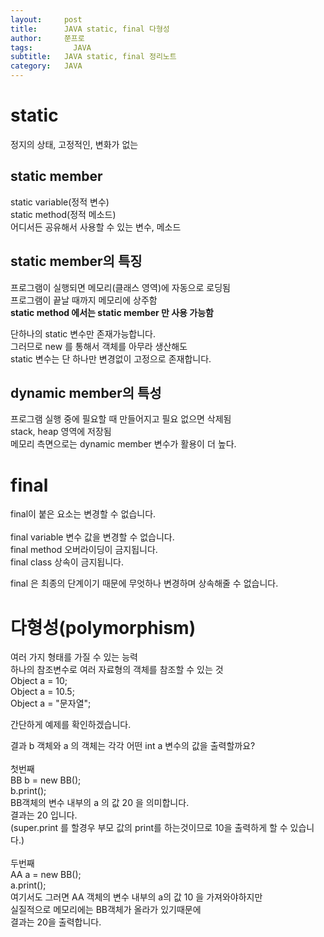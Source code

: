 ```yaml
---
layout:     post
title:      JAVA static, final 다형성
author:     쭌프로
tags: 		  JAVA
subtitle:   JAVA static, final 정리노트
category:   JAVA
---
```

<!-- Start Writing Below in Markdown -->

# static 

정지의 상태, 고정적인, 변화가 없는

## static member

<p>
  static variable(정적 변수) <br/>
  static method(정적 메소드) <br/>
  어디서든 공유해서 사용할 수 있는 변수, 메소드
</p>

## static member의 특징

<p>
  프로그램이 실행되면 메모리(클래스 영역)에 자동으로 로딩됨 <br/>
  프로그램이 끝날 때까지 메모리에 상주함 <br/>
  <b>static method 에서는 static member 만 사용 가능함</b>
</p>
<script src="https://gist.github.com/alalstjr/847f5a20446721d391503e6c5b1049ee.js"></script>

<p>
  단하나의 static 변수만 존재가능합니다. <br/>
  그러므로 new 를 통해서 객체를 아무라 생산해도  <br/>
  static 변수는 단 하나만 변경없이 고정으로 존재합니다.
</p>

## dynamic member의 특성

<p>
  프로그램 실행 중에 필요할 때 만들어지고 필요 없으면 삭제됨 <br/>
  stack, heap 영역에 저장됨 <br/>
  메모리 측면으로는 dynamic member 변수가 활용이 더 높다.
</p>

# final 

<p>
  final이 붙은 요소는 변경할 수 없습니다. <br/>
 <br/>
  final variable 변수 값을 변경할 수 없습니다. <br/>
  final method  오버라이딩이 금지됩니다. <br/>
  final class 상속이 금지됩니다. <br/>

  final 은 최종의 단계이기 때문에 무엇하나 변경하며 상속해줄 수 없습니다.
</p>

# 다형성(polymorphism)

<p>
  여러 가지 형태를 가질 수 있는 능력 <br/>
  하나의 참조변수로 여러 자료형의 객체를 참조할 수 있는 것 <br/>
  Object a = 10; <br/>
  Object a = 10.5; <br/>
  Object a = "문자열"; <br/>

  간단하게 예제를 확인하겠습니다.
</p>

<script src="https://gist.github.com/alalstjr/f050cbff7925d8e39933009fae19297e.js"></script>

<p>
  결과 b 객체와 a 의 객체는 각각 어떤 int a 변수의 값을 출력할까요? <br/>
<br/>
  첫번째 <br/>
  BB b = new BB(); <br/>
  b.print(); <br/>
  BB객체의 변수 내부의 a 의 값 20 을 의미합니다. <br/>
  결과는 20 입니다.  <br/>
  (super.print 를 할경우 부모 값의 print를 하는것이므로 10을 출력하게 할 수 있습니다.) <br/>
<br/>
  두번째 <br/>
  AA a = new BB(); <br/>
  a.print(); <br/>
  여기서도 그러면 AA 객체의 변수 내부의 a의 값 10 을 가져와야하지만 <br/>
  실질적으로 메모리에는 BB객체가 올라가 있기때문에  <br/>
  결과는 20을 출력합니다. 
</p>
